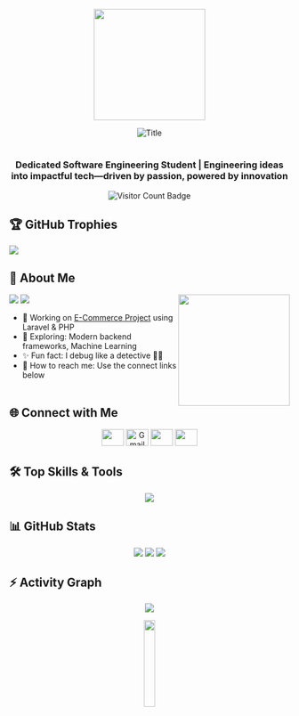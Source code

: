 <p align="center">
  <img src="https://media.giphy.com/media/Ruk8jOQDYBXyHhQ6iU/giphy.gif?cid=790b76111b5vir6oyq3fkbavxz6hzj9dwvvtn94ngh96y6yu&ep=v1_gifs_search&rid=giphy.gif&ct=g" height="200" />
</p>

<div align="center">
  <img src="https://readme-typing-svg.herokuapp.com?font=Architects+Daughter&color=%71bfde&size=30&center=true&vCenter=true&height=60&width=600&lines=Hey+there!+I'm+Harsha+Fernando;Welcome+to+my+GitHub+space!;Happy+to+see+you+here+👨‍💻✨" alt="Title"></img>
</div>

<h1></h1>
<h3 align="center">Dedicated Software Engineering Student | Engineering ideas into impactful tech—driven by passion, powered by innovation</h3>

<p align="center">
  <img src="https://komarev.com/ghpvc/?username=HarshaFdo&label=Profile%20Visitors&color=ff6347&style=flat" alt="Visitor Count Badge" />
</p>

## 🏆 GitHub Trophies
![](https://github-profile-trophy.vercel.app/?username=HarshaFdo&theme=gruvbox&no-frame=false&no-bg=false&margin-w=4)

## 💫 About Me
<picture>
  <img align="right" src="https://i.pinimg.com/736x/6d/cd/36/6dcd3671b80731bfe80c5852717f7860.jpg" width="200px"/>
</picture>

<p align="left">
  <img src="https://img.shields.io/badge/Focus-FullStack%20Development-dodgerblue" />
  <img src="https://img.shields.io/badge/Languages-English-dodgerblue" />
</p>

- 🔭 Working on [E-Commerce Project](https://github.com/HarshaFdo/E-Commerce_Project.git) using Laravel & PHP  
- 🌱 Exploring: Modern backend frameworks, Machine Learning   
- ✨ Fun fact: I debug like a detective 🕵️‍♂️  
- 📧 How to reach me: Use the connect links below
<br><br>

## 🌐 Connect with Me
<p align="center">
  <a href="https://linkedin.com/in/harshafdo/"><img src="https://raw.githubusercontent.com/rahuldkjain/github-profile-readme-generator/master/src/images/icons/Social/linked-in-alt.svg" height="30" width="40" /></a>
  <a href="mailto:fernando.harsha2016@gmail.com"><img src="https://cdn.jsdelivr.net/npm/simple-icons@v5/icons/gmail.svg?color=ffffff" height="30" width="40" title="Gmail" /></a>
  <a href="https://fb.com/harsha.fernando.520900"><img src="https://raw.githubusercontent.com/rahuldkjain/github-profile-readme-generator/master/src/images/icons/Social/facebook.svg" height="30" width="40" /></a>
  <a href="https://instagram.com/harsha_fernando__"><img src="https://raw.githubusercontent.com/rahuldkjain/github-profile-readme-generator/master/src/images/icons/Social/instagram.svg" height="30" width="40" /></a>
</p>

## 🛠️ Top Skills & Tools
<p align="center">
  <img src="https://skillicons.dev/icons?i=javascript,python,php,ts,c,nextjs,nodejs,react,django,dotnet,laravel,bootstrap,html,css,tailwind,mysql,sqlite,postgresql,firebase,figma,git,linux,vscode,androidstudio" />
</p>

## 📊 GitHub Stats
<p align="center">
  <img src="https://github-readme-stats.vercel.app/api?username=HarshaFdo&show_icons=true&theme=radical&hide_border=true" />
  <img src="https://github-readme-stats.vercel.app/api/top-langs/?username=HarshaFdo&layout=compact&theme=radical&hide_border=true" />
  <img src="https://github-readme-streak-stats.herokuapp.com?user=HarshaFdo&theme=radical&hide_border=true" />
</p>

## ⚡ Activity Graph
<div align="center">
  <img src="https://github-readme-activity-graph.vercel.app/graph?username=HarshaFdo&bg_color=000000&color=ff6347&line=63f7f7&point=ffffff&area=true&hide_border=true" />
</div>

<p align="center">
  <img src="https://media.giphy.com/media/jpVnC65DmYeyRL4LHS/giphy.gif" width="20%">
</p>
